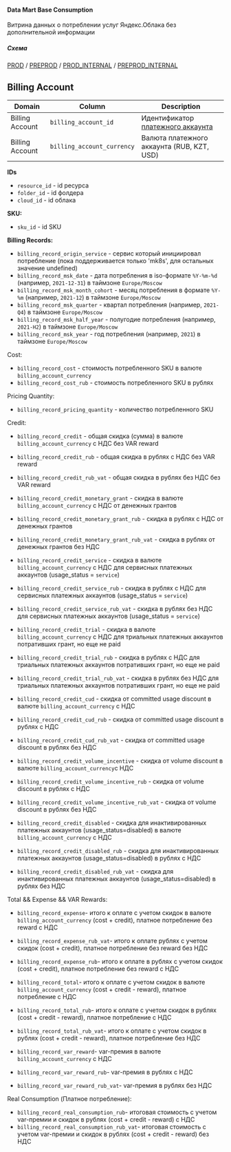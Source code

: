 #### Data Mart Base Consumption

Витрина данных о потреблении услуг Яндекс.Облака без дополнительной информации

##### Схема

[PROD](https://yt.yandex-team.ru/hahn/navigation?path=//home/cloud-dwh/data/prod/cdm/dm_base_consumption)
/ [PREPROD](https://yt.yandex-team.ru/hahn/navigation?path=//home/cloud-dwh/data/preprod/cdm/dm_base_consumption)
/ [PROD_INTERNAL](https://yt.yandex-team.ru/hahn/navigation?path=//home/cloud-dwh/data/prod_internal/cdm/dm_base_consumption)
/ [PREPROD_INTERNAL](https://yt.yandex-team.ru/hahn/navigation?path=//home/cloud-dwh/data/preprod_internal/cdm/dm_base_consumption)


## Billing Account

| Domain          | Column                                              | Description |
| --------------- | --------------------------------------------------- | ----------- |
| Billing Account | `billing_account_id`                                | Идентификатор [платежного аккаунта](../../../ods/yt/billing/billing_accounts) |
| Billing Account | `billing_account_currency`                          | Валюта платежного аккаунта (RUB, KZT, USD) |

**IDs**
* `resource_id` - id ресурса
* `folder_id` - id фолдера
* `cloud_id` - id облака


**SKU:**

* `sku_id` - id SKU

**Billing Records:**

* `billing_record_origin_service` - сервис который инициировал потребление (пока поддерживается только 'mk8s', для остальных значение undefined)
* `billing_record_msk_date` - дата потребления в iso-формате `%Y-%m-%d` (например, `2021-12-31`) в таймзоне `Europe/Moscow`
* `billing_record_msk_month_cohort` - месяц потребления в формате `%Y-%m` (например, `2021-12`) в таймзоне `Europe/Moscow`
* `billing_record_msk_quarter` - квартал потребления (например, `2021-Q4`) в таймзоне `Europe/Moscow`
* `billing_record_msk_half_year` - полугодие потребления (например, `2021-H2`) в таймзоне `Europe/Moscow`
* `billing_record_msk_year` - год потребления (например, `2021`) в таймзоне `Europe/Moscow`

Cost:

* `billing_record_cost` - стоимость потребленного SKU в валюте `billing_account_currency`
* `billing_record_cost_rub` - стоимость потребленного SKU в рублях

Pricing Quantity:
* `billing_record_pricing_quantity` -  количество потребленного SKU


Credit:


* `billing_record_credit` - общая скидка (сумма) в валюте `billing_account_currency` с НДС без VAR reward
* `billing_record_credit_rub` - общая скидка в рублях с НДС без VAR reward
* `billing_record_credit_rub_vat` - общая скидка в рублях без НДС без VAR reward

* `billing_record_credit_monetary_grant` - скидка в валюте `billing_account_currency` с НДС от денежных грантов
* `billing_record_credit_monetary_grant_rub` - скидка в рублях с НДС от денежных грантов
* `billing_record_credit_monetary_grant_rub_vat` - скидка в рублях от денежных грантов без НДС

* `billing_record_credit_service` - скидка в валюте `billing_account_currency` с НДС для сервисных платежных аккаунтов (usage_status = `service`)
* `billing_record_credit_service_rub` - скидка в рублях с НДС для сервисных платежных аккаунтов (usage_status = `service`)
* `billing_record_credit_service_rub_vat` - скидка в рублях без НДС для сервисных платежных аккаунтов (usage_status = `service`)

* `billing_record_credit_trial` - скидка в валюте `billing_account_currency` с НДС для триальных платежных аккаунтов потративших грант, но еще не paid
* `billing_record_credit_trial_rub` - скидка в рублях с НДС для триальных платежных аккаунтов потративших грант, но еще не paid
* `billing_record_credit_trial_rub_vat` - скидка в рублях без НДС для триальных платежных аккаунтов потративших грант, но еще не paid

* `billing_record_credit_cud` - скидка от committed usage discount в валюте `billing_account_currency` с НДС
* `billing_record_credit_cud_rub` - скидка от committed usage discount в рублях с НДС
* `billing_record_credit_cud_rub_vat`  - скидка от committed usage discount в рублях без НДС

* `billing_record_credit_volume_incentive` - скидка от volume discount в валюте `billing_account_currency`с НДС
* `billing_record_credit_volume_incentive_rub` - скидка от volume discount в рублях с НДС
* `billing_record_credit_volume_incentive_rub_vat` - скидка от volume discount в рублях без НДС

* `billing_record_credit_disabled` - скидка для инактивированных платежных аккаунтов (usage_status=disabled) в валюте `billing_account_currency` с НДС
* `billing_record_credit_disabled_rub` - скидка для инактивированных платежных аккаунтов (usage_status=disabled) в рублях с НДС
* `billing_record_credit_disabled_rub_vat` - скидка для инактивированных платежных аккаунтов (usage_status=disabled) в рублях без НДС

Total && Expense && VAR Rewards:

* `billing_record_expense`- итого к оплате с учетом скидок в валюте `billing_account_currency` (cost + credit), платное потребление без reward с НДС
* `billing_record_expense_rub_vat`- итого к оплате рублях с учетом скидок (cost + credit), платное потребление без reward без НДС
* `billing_record_expense_rub`- итого к оплате в рублях с учетом скидок (cost + credit), платное потребление без reward с НДС

* `billing_record_total`- итого к оплате с учетом скидок в валюте `billing_account_currency` (cost + credit - reward), платное потребление с НДС
* `billing_record_total_rub`- итого к оплате с учетом скидок в рублях (cost + credit - reward), платное потребление с НДС
* `billing_record_total_rub_vat`- итого к оплате с учетом скидок в рублях (cost + credit - reward), платное потребление без НДС

* `billing_record_var_reward`- var-премия в валюте `billing_account_currency` с НДС
* `billing_record_var_reward_rub`- var-премия в рублях с НДС
* `billing_record_var_reward_rub_vat`- var-премия в рублях без НДС

Real Consumption (Платное потребление):

* `billing_record_real_consumption_rub`- итоговая стоимость с учетом var-премии и скидок в рублях (cost + credit - reward) с НДС
* `billing_record_real_consumption_rub_vat`- итоговая стоимость с учетом var-премии и скидок в рублях (cost + credit - reward) без НДС
